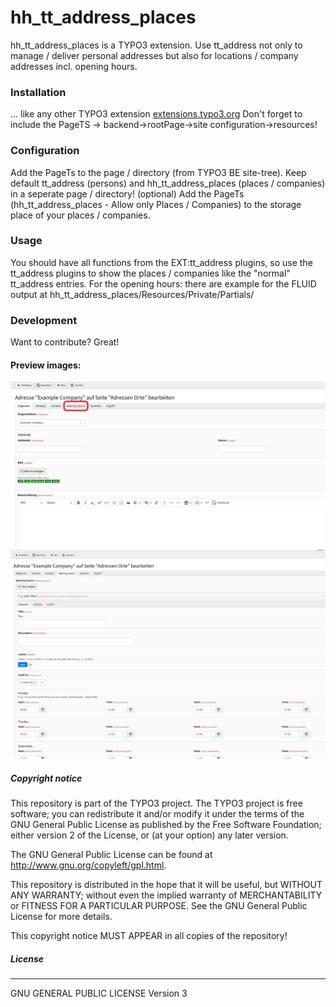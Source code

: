 # hh_tt_address_places
hh_tt_address_places is a TYPO3 extension.
Use tt_address not only to manage / deliver personal addresses but also for locations / company addresses incl. opening hours.

### Installation
... like any other TYPO3 extension [extensions.typo3.org](https://extensions.typo3.org/ "TYPO3 Extension Repository")
Don't forget to include the PageTS -> backend->rootPage->site configuration->resources!

### Configuration
Add the PageTs to the page / directory (from TYPO3 BE site-tree).
Keep default tt_address (persons) and hh_tt_address_places (places / companies) in a seperate page / directory!
(optional) Add the PageTs (hh_tt_address_places - Allow only Places / Companies) to the storage place of your places / companies.

### Usage
You should have all functions from the EXT:tt_address plugins, so use the tt_address plugins to show the places / companies like the "normal" tt_address entries.
For the opening hours: there are example for the FLUID output at hh_tt_address_places/Resources/Private/Partials/

### Development

Want to contribute? Great!

#### Preview images:
![example picture from backend](.github/images/opening-hours.jpg?raw=true "opening-hours")
![example picture from backend](.github/images/opening-hours-detail.jpg?raw=true "opening-hours")

##### Copyright notice

This repository is part of the TYPO3 project. The TYPO3 project is
free software; you can redistribute it and/or modify
it under the terms of the GNU General Public License as published by
the Free Software Foundation; either version 2 of the License, or
(at your option) any later version.

The GNU General Public License can be found at
http://www.gnu.org/copyleft/gpl.html.

This repository is distributed in the hope that it will be useful,
but WITHOUT ANY WARRANTY; without even the implied warranty of
MERCHANTABILITY or FITNESS FOR A PARTICULAR PURPOSE.  See the
GNU General Public License for more details.

This copyright notice MUST APPEAR in all copies of the repository!

##### License
----
GNU GENERAL PUBLIC LICENSE Version 3
